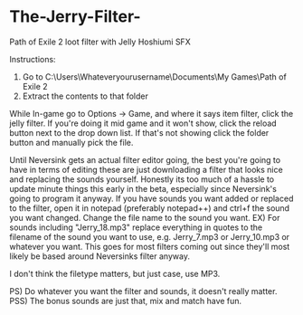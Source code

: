 # The-Jerry-Filter-
Path of Exile 2 loot filter with Jelly Hoshiumi SFX

Instructions:
1) Go to C:\Users\Whateveryourusername\Documents\My Games\Path of Exile 2
2) Extract the contents to that folder

While In-game go to Options -> Game, and where it says item filter, click the jelly filter. If you're doing it mid game and it won't show, click the reload button next to the drop down list. If that's not showing click the folder button and manually pick the file.

Until Neversink gets an actual filter editor going, the best you're going to have in terms of editing these are just downloading a filter that looks nice and replacing the sounds yourself. Honestly its too much of a hassle to update minute things this early in the beta, especially since Neversink's going to program it anyway.
If you have sounds you want added or replaced to the filter, open it in notepad (preferably notepad++) and ctrl+f the sound you want changed. Change the file name to the sound you want.
EX) For sounds including "Jerry_18.mp3" replace everything in quotes to the filename of the sound you want to use, e.g. Jerry_7.mp3 or Jerry_10.mp3 or whatever you want.
This goes for most filters coming out since they'll most likely be based around Neversinks filter anyway.

I don't think the filetype matters, but just case, use MP3.

PS) Do whatever you want the filter and sounds, it doesn't really matter.
PSS) The bonus sounds are just that, mix and match have fun.
